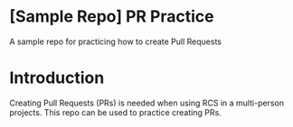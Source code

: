# [Sample Repo] PR Practice
A sample repo for practicing how to create Pull Requests

# Introduction
Creating Pull Requests (PRs) is needed when using RCS in a
multi-person projects. This repo can be used to practice 
creating PRs.